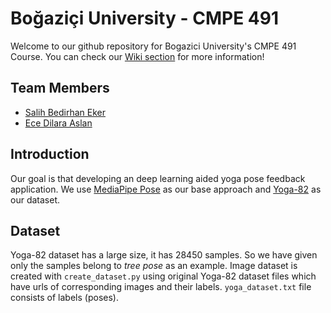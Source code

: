 # Boğaziçi University - CMPE 491 
Welcome to our github repository for Bogazici University's CMPE 491 Course.
You can check our [Wiki section](https://github.com/salih997/CMPE491/wiki) for more information!

## Team Members
- [Salih Bedirhan Eker](https://github.com/salih997)
- [Ece Dilara Aslan](https://github.com/eceasslan)

## Introduction
Our goal is that developing an deep learning aided yoga pose feedback application.
We use [MediaPipe Pose](https://google.github.io/mediapipe/solutions/pose.html) as our base approach and [Yoga-82](https://sites.google.com/view/yoga-82/home) as our dataset.

## Dataset
Yoga-82 dataset has a large size, it has 28450 samples. So we have given only the samples belong to *tree pose* as an example. Image dataset is created with `create_dataset.py` using original Yoga-82 dataset files which have urls of corresponding images and their labels. `yoga_dataset.txt` file consists of labels (poses).
